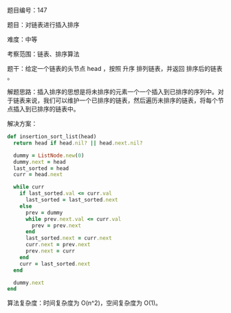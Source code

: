 题目编号：147

题目：对链表进行插入排序

难度：中等

考察范围：链表、排序算法

题干：给定一个链表的头节点 head ，按照 升序 排列链表，并返回 排序后的链表 。

解题思路：插入排序的思想是将未排序的元素一个一个插入到已排序的序列中。对于链表来说，我们可以维护一个已排序的链表，然后遍历未排序的链表，将每个节点插入到已排序的链表中。

解决方案：

```ruby
def insertion_sort_list(head)
  return head if head.nil? || head.next.nil?

  dummy = ListNode.new(0)
  dummy.next = head
  last_sorted = head
  curr = head.next

  while curr
    if last_sorted.val <= curr.val
      last_sorted = last_sorted.next
    else
      prev = dummy
      while prev.next.val <= curr.val
        prev = prev.next
      end
      last_sorted.next = curr.next
      curr.next = prev.next
      prev.next = curr
    end
    curr = last_sorted.next
  end

  dummy.next
end
```

算法复杂度：时间复杂度为 O(n^2)，空间复杂度为 O(1)。
